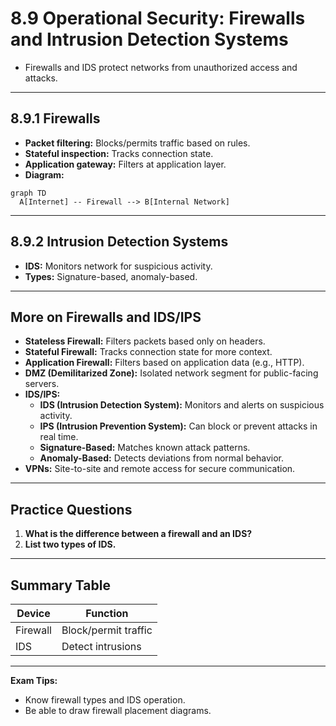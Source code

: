 # 8.9 Operational Security: Firewalls and Intrusion Detection Systems

- Firewalls and IDS protect networks from unauthorized access and attacks.

---

## 8.9.1 Firewalls
- **Packet filtering:** Blocks/permits traffic based on rules.
- **Stateful inspection:** Tracks connection state.
- **Application gateway:** Filters at application layer.
- **Diagram:**
```mermaid
graph TD
  A[Internet] -- Firewall --> B[Internal Network]
```

---

## 8.9.2 Intrusion Detection Systems
- **IDS:** Monitors network for suspicious activity.
- **Types:** Signature-based, anomaly-based.

---

## More on Firewalls and IDS/IPS
- **Stateless Firewall:** Filters packets based only on headers.
- **Stateful Firewall:** Tracks connection state for more context.
- **Application Firewall:** Filters based on application data (e.g., HTTP).
- **DMZ (Demilitarized Zone):** Isolated network segment for public-facing servers.
- **IDS/IPS:**
  - **IDS (Intrusion Detection System):** Monitors and alerts on suspicious activity.
  - **IPS (Intrusion Prevention System):** Can block or prevent attacks in real time.
  - **Signature-Based:** Matches known attack patterns.
  - **Anomaly-Based:** Detects deviations from normal behavior.
- **VPNs:** Site-to-site and remote access for secure communication.

---

## Practice Questions
1. **What is the difference between a firewall and an IDS?**
2. **List two types of IDS.**

---

## Summary Table
| Device    | Function                |
|-----------|-------------------------|
| Firewall  | Block/permit traffic    |
| IDS       | Detect intrusions       |

---

**Exam Tips:**
- Know firewall types and IDS operation.
- Be able to draw firewall placement diagrams. 